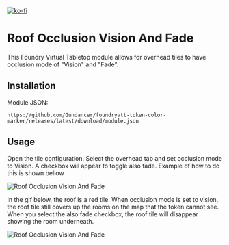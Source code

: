 [![ko-fi](https://ko-fi.com/img/githubbutton_sm.svg)](https://ko-fi.com/gundancer)

# Roof Occlusion Vision And Fade
This Foundry Virtual Tabletop module allows for overhead tiles to have occlusion mode of "Vision" and "Fade".

## Installation

Module JSON:
```
https://github.com/Gundancer/foundryvtt-token-color-marker/releases/latest/download/module.json
```
## Usage
Open the tile configuration. Select the overhead tab and set occlusion mode to Vision. A checkbox will appear to toggle also fade. Example of how to do this is shown bellow

![Roof Occlusion Vision And Fade](README-img/TileConfig.gif)

In the gif below, the roof is a red tile. When occlusion mode is set to vision, the roof tile still covers up the rooms on the map that the token cannot see. When you select the also fade checkbox, the roof tile will disappear showing the room underneath.

![Roof Occlusion Vision And Fade](README-img/VisionFade.gif)

